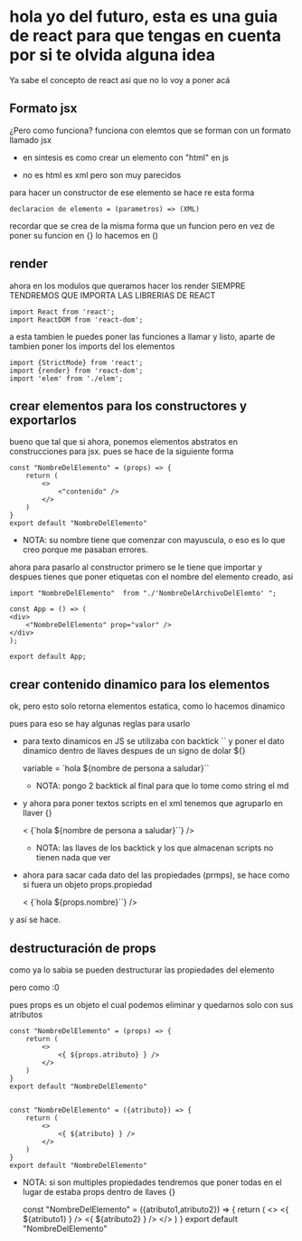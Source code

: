 # hola yo del futuro, esta es una guia de react para que tengas en cuenta por si te olvida alguna idea

Ya sabe el concepto de react asi que no lo voy a poner acá

## Formato jsx

¿Pero como funciona? funciona con elemtos que se forman con un formato llamado jsx
- en sintesis es como crear un elemento con "html" en js

- no es html es xml pero son muy parecidos

para hacer un constructor de ese elemento se hace re esta forma

    declaracion de elemento = (parametros) => (XML)

recordar que se crea de la misma forma que un funcion pero en vez de poner su funcion en {} lo hacemos en ()

## render

ahora en los modulos que queramos hacer los render SIEMPRE TENDREMOS QUE IMPORTA LAS LIBRERIAS DE REACT

    import React from 'react';
    import ReactDOM from 'react-dom';

a esta tambien le puedes poner las funciones a llamar y listo, aparte de tambien poner los imports del los elementos

    import {StrictMode} from 'react';
    import {render} from 'react-dom';
    import 'elem' from './elem';

## crear elementos para los constructores y exportarlos

bueno que tal que si ahora, ponemos elementos abstratos
en construcciones para jsx. pues se hace de la siguiente forma

    const "NombreDelElemento" = (props) => {
        return (
            <>
                <"contenido" />
            </>
        )
    }
    export default "NombreDelElemento"

- NOTA: su nombre tiene que comenzar con mayuscula, o eso es lo que creo porque me pasaban errores.

ahora para pasarlo al constructor primero se le tiene que importar y despues tienes que poner etiquetas con el nombre del elemento creado, asi

    import "NombreDelElemento"  from "./'NombreDelArchivoDelElemto' ";

    const App = () => (
    <div>
        <"NombreDelElemento" prop="valor" />
    </div>
    );

    export default App;

## crear contenido dinamico para los elementos

ok, pero esto solo retorna elementos estatica, como lo hacemos dinamico

pues para eso se hay algunas reglas para usarlo

- para texto dinamicos en JS se utilizaba con backtick `` y poner el dato dinamico dentro de llaves despues de un signo de dolar ${}

    variable = `hola ${nombre de persona a saludar}``

    - NOTA: pongo 2 backtick al final para que lo tome como string el md

- y ahora para poner textos scripts en el xml tenemos que agruparlo en llaver {}

    < {`hola ${nombre de persona a saludar}``}  />

    - NOTA: las llaves de los backtick y los que almacenan scripts no tienen nada que ver

- ahora para sacar cada dato del las propiedades (prmps), se hace como si fuera un objeto props.propiedad

    < {`hola ${props.nombre}``}  />

y así se hace.

## destructuración de props

como ya lo sabia se pueden destructurar las propiedades del elemento

pero como :0

pues props es un objeto el cual podemos eliminar y quedarnos solo con sus atributos

    const "NombreDelElemento" = (props) => {
        return (
            <>
                <{ ${props.atributo} } />
            </>
        )
    }
    export default "NombreDelElemento"

    
    const "NombreDelElemento" = ({atributo}) => {
        return (
            <>
                <{ ${atributo} } />
            </>
        )
    }
    export default "NombreDelElemento"

- NOTA: si son multiples propiedades tendremos que poner todas en el lugar de estaba props dentro de llaves {}

    const "NombreDelElemento" = ({atributo1,atributo2}) => {
        return (
            <>
                <{ ${atributo1} } />
                <{ ${atributo2} } />
            </>
        )
    }
    export default "NombreDelElemento"
